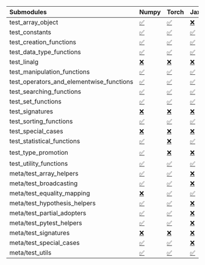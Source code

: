 | Submodules                               | Numpy                                                                                                                           | Torch                                                                                                                           | Jax                                                                                                                             | Tensorflow                                                                                                                      |
|:-----------------------------------------|:--------------------------------------------------------------------------------------------------------------------------------|:--------------------------------------------------------------------------------------------------------------------------------|:--------------------------------------------------------------------------------------------------------------------------------|:--------------------------------------------------------------------------------------------------------------------------------|
| test_array_object                        | <a href="https://github.com/unifyai/ivy/runs/8121067408?check_suite_focus=true" rel="noopener noreferrer" target="_blank">✅</a> | <a href="https://github.com/unifyai/ivy/runs/8121070544?check_suite_focus=true" rel="noopener noreferrer" target="_blank">✅</a> | <a href="https://github.com/unifyai/ivy/runs/8121073691?check_suite_focus=true" rel="noopener noreferrer" target="_blank">❌</a> | <a href="https://github.com/unifyai/ivy/runs/8121076784?check_suite_focus=true" rel="noopener noreferrer" target="_blank">✅</a> |
| test_constants                           | <a href="https://github.com/unifyai/ivy/runs/8121067497?check_suite_focus=true" rel="noopener noreferrer" target="_blank">✅</a> | <a href="https://github.com/unifyai/ivy/runs/8121070671?check_suite_focus=true" rel="noopener noreferrer" target="_blank">✅</a> | <a href="https://github.com/unifyai/ivy/runs/8121073836?check_suite_focus=true" rel="noopener noreferrer" target="_blank">✅</a> | <a href="https://github.com/unifyai/ivy/runs/8121076903?check_suite_focus=true" rel="noopener noreferrer" target="_blank">✅</a> |
| test_creation_functions                  | <a href="https://github.com/unifyai/ivy/runs/8121067613?check_suite_focus=true" rel="noopener noreferrer" target="_blank">✅</a> | <a href="https://github.com/unifyai/ivy/runs/8121070788?check_suite_focus=true" rel="noopener noreferrer" target="_blank">✅</a> | <a href="https://github.com/unifyai/ivy/runs/8121073966?check_suite_focus=true" rel="noopener noreferrer" target="_blank">✅</a> | <a href="https://github.com/unifyai/ivy/runs/8121077008?check_suite_focus=true" rel="noopener noreferrer" target="_blank">✅</a> |
| test_data_type_functions                 | <a href="https://github.com/unifyai/ivy/runs/8121067780?check_suite_focus=true" rel="noopener noreferrer" target="_blank">✅</a> | <a href="https://github.com/unifyai/ivy/runs/8121070913?check_suite_focus=true" rel="noopener noreferrer" target="_blank">✅</a> | <a href="https://github.com/unifyai/ivy/runs/8121074179?check_suite_focus=true" rel="noopener noreferrer" target="_blank">✅</a> | <a href="https://github.com/unifyai/ivy/runs/8121077145?check_suite_focus=true" rel="noopener noreferrer" target="_blank">✅</a> |
| test_linalg                              | <a href="https://github.com/unifyai/ivy/runs/8121067899?check_suite_focus=true" rel="noopener noreferrer" target="_blank">❌</a> | <a href="https://github.com/unifyai/ivy/runs/8121071040?check_suite_focus=true" rel="noopener noreferrer" target="_blank">❌</a> | <a href="https://github.com/unifyai/ivy/runs/8121074312?check_suite_focus=true" rel="noopener noreferrer" target="_blank">❌</a> | <a href="https://github.com/unifyai/ivy/runs/8121077238?check_suite_focus=true" rel="noopener noreferrer" target="_blank">❌</a> |
| test_manipulation_functions              | <a href="https://github.com/unifyai/ivy/runs/8121068053?check_suite_focus=true" rel="noopener noreferrer" target="_blank">✅</a> | <a href="https://github.com/unifyai/ivy/runs/8121071215?check_suite_focus=true" rel="noopener noreferrer" target="_blank">✅</a> | <a href="https://github.com/unifyai/ivy/runs/8121074431?check_suite_focus=true" rel="noopener noreferrer" target="_blank">✅</a> | <a href="https://github.com/unifyai/ivy/runs/8121077342?check_suite_focus=true" rel="noopener noreferrer" target="_blank">✅</a> |
| test_operators_and_elementwise_functions | <a href="https://github.com/unifyai/ivy/runs/8121068162?check_suite_focus=true" rel="noopener noreferrer" target="_blank">✅</a> | <a href="https://github.com/unifyai/ivy/runs/8121071351?check_suite_focus=true" rel="noopener noreferrer" target="_blank">✅</a> | <a href="https://github.com/unifyai/ivy/runs/8121074559?check_suite_focus=true" rel="noopener noreferrer" target="_blank">✅</a> | <a href="https://github.com/unifyai/ivy/runs/8121077452?check_suite_focus=true" rel="noopener noreferrer" target="_blank">✅</a> |
| test_searching_functions                 | <a href="https://github.com/unifyai/ivy/runs/8121068257?check_suite_focus=true" rel="noopener noreferrer" target="_blank">✅</a> | <a href="https://github.com/unifyai/ivy/runs/8121071495?check_suite_focus=true" rel="noopener noreferrer" target="_blank">✅</a> | <a href="https://github.com/unifyai/ivy/runs/8121074684?check_suite_focus=true" rel="noopener noreferrer" target="_blank">✅</a> | <a href="https://github.com/unifyai/ivy/runs/8121077576?check_suite_focus=true" rel="noopener noreferrer" target="_blank">✅</a> |
| test_set_functions                       | <a href="https://github.com/unifyai/ivy/runs/8121068359?check_suite_focus=true" rel="noopener noreferrer" target="_blank">✅</a> | <a href="https://github.com/unifyai/ivy/runs/8121071640?check_suite_focus=true" rel="noopener noreferrer" target="_blank">✅</a> | <a href="https://github.com/unifyai/ivy/runs/8121074816?check_suite_focus=true" rel="noopener noreferrer" target="_blank">✅</a> | <a href="https://github.com/unifyai/ivy/runs/8121077691?check_suite_focus=true" rel="noopener noreferrer" target="_blank">✅</a> |
| test_signatures                          | <a href="https://github.com/unifyai/ivy/runs/8121068476?check_suite_focus=true" rel="noopener noreferrer" target="_blank">❌</a> | <a href="https://github.com/unifyai/ivy/runs/8121071801?check_suite_focus=true" rel="noopener noreferrer" target="_blank">❌</a> | <a href="https://github.com/unifyai/ivy/runs/8121074897?check_suite_focus=true" rel="noopener noreferrer" target="_blank">❌</a> | <a href="https://github.com/unifyai/ivy/runs/8121077821?check_suite_focus=true" rel="noopener noreferrer" target="_blank">❌</a> |
| test_sorting_functions                   | <a href="https://github.com/unifyai/ivy/runs/8121068611?check_suite_focus=true" rel="noopener noreferrer" target="_blank">✅</a> | <a href="https://github.com/unifyai/ivy/runs/8121071903?check_suite_focus=true" rel="noopener noreferrer" target="_blank">✅</a> | <a href="https://github.com/unifyai/ivy/runs/8121074993?check_suite_focus=true" rel="noopener noreferrer" target="_blank">✅</a> | <a href="https://github.com/unifyai/ivy/runs/8121077930?check_suite_focus=true" rel="noopener noreferrer" target="_blank">✅</a> |
| test_special_cases                       | <a href="https://github.com/unifyai/ivy/runs/8121068752?check_suite_focus=true" rel="noopener noreferrer" target="_blank">❌</a> | <a href="https://github.com/unifyai/ivy/runs/8121071998?check_suite_focus=true" rel="noopener noreferrer" target="_blank">❌</a> | <a href="https://github.com/unifyai/ivy/runs/8121075124?check_suite_focus=true" rel="noopener noreferrer" target="_blank">❌</a> | <a href="https://github.com/unifyai/ivy/runs/8121078037?check_suite_focus=true" rel="noopener noreferrer" target="_blank">❌</a> |
| test_statistical_functions               | <a href="https://github.com/unifyai/ivy/runs/8121068866?check_suite_focus=true" rel="noopener noreferrer" target="_blank">✅</a> | <a href="https://github.com/unifyai/ivy/runs/8121072109?check_suite_focus=true" rel="noopener noreferrer" target="_blank">❌</a> | <a href="https://github.com/unifyai/ivy/runs/8121075246?check_suite_focus=true" rel="noopener noreferrer" target="_blank">✅</a> | <a href="https://github.com/unifyai/ivy/runs/8121078202?check_suite_focus=true" rel="noopener noreferrer" target="_blank">❌</a> |
| test_type_promotion                      | <a href="https://github.com/unifyai/ivy/runs/8121068983?check_suite_focus=true" rel="noopener noreferrer" target="_blank">✅</a> | <a href="https://github.com/unifyai/ivy/runs/8121072229?check_suite_focus=true" rel="noopener noreferrer" target="_blank">❌</a> | <a href="https://github.com/unifyai/ivy/runs/8121075440?check_suite_focus=true" rel="noopener noreferrer" target="_blank">❌</a> | <a href="https://github.com/unifyai/ivy/runs/8121078315?check_suite_focus=true" rel="noopener noreferrer" target="_blank">⌛</a> |
| test_utility_functions                   | <a href="https://github.com/unifyai/ivy/runs/8121069128?check_suite_focus=true" rel="noopener noreferrer" target="_blank">✅</a> | <a href="https://github.com/unifyai/ivy/runs/8121072357?check_suite_focus=true" rel="noopener noreferrer" target="_blank">✅</a> | <a href="https://github.com/unifyai/ivy/runs/8121075540?check_suite_focus=true" rel="noopener noreferrer" target="_blank">✅</a> | <a href="https://github.com/unifyai/ivy/runs/8121078432?check_suite_focus=true" rel="noopener noreferrer" target="_blank">✅</a> |
| meta/test_array_helpers                  | <a href="https://github.com/unifyai/ivy/runs/8121069268?check_suite_focus=true" rel="noopener noreferrer" target="_blank">✅</a> | <a href="https://github.com/unifyai/ivy/runs/8121072484?check_suite_focus=true" rel="noopener noreferrer" target="_blank">✅</a> | <a href="https://github.com/unifyai/ivy/runs/8121075661?check_suite_focus=true" rel="noopener noreferrer" target="_blank">❌</a> | <a href="https://github.com/unifyai/ivy/runs/8121078551?check_suite_focus=true" rel="noopener noreferrer" target="_blank">✅</a> |
| meta/test_broadcasting                   | <a href="https://github.com/unifyai/ivy/runs/8121069365?check_suite_focus=true" rel="noopener noreferrer" target="_blank">✅</a> | <a href="https://github.com/unifyai/ivy/runs/8121072600?check_suite_focus=true" rel="noopener noreferrer" target="_blank">✅</a> | <a href="https://github.com/unifyai/ivy/runs/8121075798?check_suite_focus=true" rel="noopener noreferrer" target="_blank">❌</a> | <a href="https://github.com/unifyai/ivy/runs/8121078661?check_suite_focus=true" rel="noopener noreferrer" target="_blank">✅</a> |
| meta/test_equality_mapping               | <a href="https://github.com/unifyai/ivy/runs/8121069517?check_suite_focus=true" rel="noopener noreferrer" target="_blank">❌</a> | <a href="https://github.com/unifyai/ivy/runs/8121072723?check_suite_focus=true" rel="noopener noreferrer" target="_blank">✅</a> | <a href="https://github.com/unifyai/ivy/runs/8121075941?check_suite_focus=true" rel="noopener noreferrer" target="_blank">✅</a> | <a href="https://github.com/unifyai/ivy/runs/8121078797?check_suite_focus=true" rel="noopener noreferrer" target="_blank">✅</a> |
| meta/test_hypothesis_helpers             | <a href="https://github.com/unifyai/ivy/runs/8121069719?check_suite_focus=true" rel="noopener noreferrer" target="_blank">✅</a> | <a href="https://github.com/unifyai/ivy/runs/8121072828?check_suite_focus=true" rel="noopener noreferrer" target="_blank">✅</a> | <a href="https://github.com/unifyai/ivy/runs/8121076059?check_suite_focus=true" rel="noopener noreferrer" target="_blank">❌</a> | <a href="https://github.com/unifyai/ivy/runs/8121078920?check_suite_focus=true" rel="noopener noreferrer" target="_blank">✅</a> |
| meta/test_partial_adopters               | <a href="https://github.com/unifyai/ivy/runs/8121069866?check_suite_focus=true" rel="noopener noreferrer" target="_blank">✅</a> | <a href="https://github.com/unifyai/ivy/runs/8121072961?check_suite_focus=true" rel="noopener noreferrer" target="_blank">✅</a> | <a href="https://github.com/unifyai/ivy/runs/8121076159?check_suite_focus=true" rel="noopener noreferrer" target="_blank">❌</a> | <a href="https://github.com/unifyai/ivy/runs/8121079060?check_suite_focus=true" rel="noopener noreferrer" target="_blank">✅</a> |
| meta/test_pytest_helpers                 | <a href="https://github.com/unifyai/ivy/runs/8121070010?check_suite_focus=true" rel="noopener noreferrer" target="_blank">✅</a> | <a href="https://github.com/unifyai/ivy/runs/8121073120?check_suite_focus=true" rel="noopener noreferrer" target="_blank">✅</a> | <a href="https://github.com/unifyai/ivy/runs/8121076265?check_suite_focus=true" rel="noopener noreferrer" target="_blank">❌</a> | <a href="https://github.com/unifyai/ivy/runs/8121079164?check_suite_focus=true" rel="noopener noreferrer" target="_blank">✅</a> |
| meta/test_signatures                     | <a href="https://github.com/unifyai/ivy/runs/8121070142?check_suite_focus=true" rel="noopener noreferrer" target="_blank">❌</a> | <a href="https://github.com/unifyai/ivy/runs/8121073252?check_suite_focus=true" rel="noopener noreferrer" target="_blank">❌</a> | <a href="https://github.com/unifyai/ivy/runs/8121076372?check_suite_focus=true" rel="noopener noreferrer" target="_blank">❌</a> | <a href="https://github.com/unifyai/ivy/runs/8121079280?check_suite_focus=true" rel="noopener noreferrer" target="_blank">❌</a> |
| meta/test_special_cases                  | <a href="https://github.com/unifyai/ivy/runs/8121070286?check_suite_focus=true" rel="noopener noreferrer" target="_blank">✅</a> | <a href="https://github.com/unifyai/ivy/runs/8121073404?check_suite_focus=true" rel="noopener noreferrer" target="_blank">✅</a> | <a href="https://github.com/unifyai/ivy/runs/8121076541?check_suite_focus=true" rel="noopener noreferrer" target="_blank">❌</a> | <a href="https://github.com/unifyai/ivy/runs/8121079382?check_suite_focus=true" rel="noopener noreferrer" target="_blank">✅</a> |
| meta/test_utils                          | <a href="https://github.com/unifyai/ivy/runs/8121070415?check_suite_focus=true" rel="noopener noreferrer" target="_blank">✅</a> | <a href="https://github.com/unifyai/ivy/runs/8121073523?check_suite_focus=true" rel="noopener noreferrer" target="_blank">✅</a> | <a href="https://github.com/unifyai/ivy/runs/8121076668?check_suite_focus=true" rel="noopener noreferrer" target="_blank">✅</a> | <a href="https://github.com/unifyai/ivy/runs/8121079491?check_suite_focus=true" rel="noopener noreferrer" target="_blank">✅</a> |